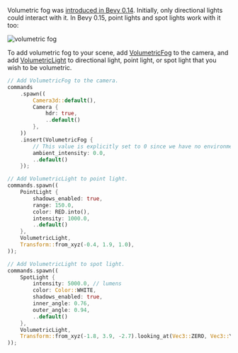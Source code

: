 Volumetric fog was [introduced in Bevy 0.14](https://bevyengine.org/news/bevy-0-14/#volumetric-fog-and-volumetric-lighting-light-shafts-god-rays). Initially, only directional lights could interact with it. In Bevy 0.15, point lights and spot lights work with it too:

![volumetric fog](volumetric_fog.jpg)

To add volumetric fog to your scene, add [VolumetricFog](https://docs.rs/bevy/0.15/bevy/pbr/struct.VolumetricFog.html) to the camera, and add [VolumetricLight](https://docs.rs/bevy/0.15/bevy/pbr/struct.VolumetricLight.html) to directional light, point light, or spot light that you wish to be volumetric.

```rust
// Add VolumetricFog to the camera.
commands
    .spawn((
        Camera3d::default(),
        Camera {
            hdr: true,
            ..default()
        },
    ))
    .insert(VolumetricFog {
        // This value is explicitly set to 0 since we have no environment map light.
        ambient_intensity: 0.0,
        ..default()
    });

// Add VolumetricLight to point light.
commands.spawn((
    PointLight {
        shadows_enabled: true,
        range: 150.0,
        color: RED.into(),
        intensity: 1000.0,
        ..default()
    },
    VolumetricLight,
    Transform::from_xyz(-0.4, 1.9, 1.0),
));

// Add VolumetricLight to spot light.
commands.spawn((
    SpotLight {
        intensity: 5000.0, // lumens
        color: Color::WHITE,
        shadows_enabled: true,
        inner_angle: 0.76,
        outer_angle: 0.94,
        ..default()
    },
    VolumetricLight,
    Transform::from_xyz(-1.8, 3.9, -2.7).looking_at(Vec3::ZERO, Vec3::Y),
));
```
